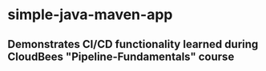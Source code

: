 # simple-java-maven-app

## Demonstrates CI/CD functionality learned during CloudBees "Pipeline-Fundamentals" course

